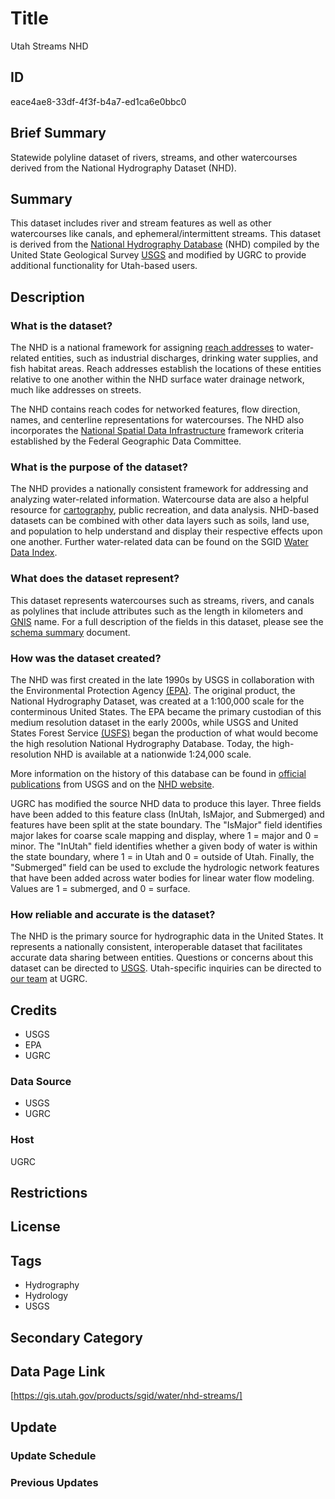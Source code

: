 # Title

Utah Streams NHD

## ID

eace4ae8-33df-4f3f-b4a7-ed1ca6e0bbc0

## Brief Summary

Statewide polyline dataset of rivers, streams, and other watercourses derived from the National Hydrography Dataset (NHD).

## Summary

This dataset includes river and stream features as well as other watercourses like canals, and ephemeral/intermittent streams. This dataset is derived from the [National Hydrography Database](https://www.usgs.gov/national-hydrography/national-hydrography-dataset) (NHD) compiled by the United State Geological Survey [USGS](https://www.usgs.gov/) and modified by UGRC to provide additional functionality for Utah-based users.

## Description

### What is the dataset?

The NHD is a national framework for assigning [reach addresses](https://enviro.epa.gov/enviro/ef_metadata_html.tri_page?p_column_name=reach_code#:~:text=Description%3A%20A%20reach%20code%20is,National%20Hydrography%20Dataset%20(NHD).) to water-related entities, such as industrial discharges, drinking water supplies, and fish habitat areas. Reach addresses establish the locations of these entities relative to one another within the NHD surface water drainage network, much like addresses on streets.

The NHD contains reach codes for networked features, flow direction, names, and centerline representations for watercourses. The NHD also incorporates the [National Spatial Data Infrastructure](https://www.fgdc.gov/nsdi/nsdi.html) framework criteria established by the Federal Geographic Data Committee.

### What is the purpose of the dataset?

The NHD provides a nationally consistent framework for addressing and analyzing water-related information. Watercourse data are also a helpful resource for [cartography](https://19january2021snapshot.epa.gov/sites/static/files/2014-09/documents/utah.pdf), public recreation, and data analysis. NHD-based datasets can be combined with other data layers such as soils, land use, and population to help understand and display their respective effects upon one another. Further water-related data can be found on the SGID [Water Data Index](https://gis.utah.gov/products/sgid/water/).

### What does the dataset represent?

This dataset represents watercourses such as streams, rivers, and canals as polylines that include attributes such as the length in kilometers and [GNIS](https://www.usgs.gov/tools/geographic-names-information-system-gnis) name. For a full description of the fields in this dataset, please see the [schema summary](https://docs.google.com/document/d/1wMNskRJnoOd2fYfrddXgY4cG3LelqMRBBoH8cVIXRVw/edit?usp=sharing) document.

### How was the dataset created?

The NHD was first created in the late 1990s by USGS in collaboration with the Environmental Protection Agency [(EPA)](https://www.epa.gov/). The original product, the National Hydrography Dataset, was created at a 1:100,000 scale for the conterminous United States. The EPA became the primary custodian of this medium resolution dataset in the early 2000s, while USGS and United States Forest Service [(USFS)](https://www.fs.usda.gov/) began the production of what would become the high resolution National Hydrography Database. Today, the high-resolution NHD is available at a nationwide 1:24,000 scale.

More information on the history of this database can be found in [official publications](https://www.horizon-systems.com/NHDPlusData/NHDPlusV21/Documentation/History/Making_the_Digital_Water_Flow.pdf) from USGS and on the [NHD website](https://www.usgs.gov/national-hydrography/national-hydrography-dataset#:~:text=In%20the%20late%201990s%2C%20the,and%20those%20of%20other%20medium).

UGRC has modified the source NHD data to produce this layer. Three fields have been added to this feature class (InUtah, IsMajor, and Submerged) and features have been split at the state boundary.  The "IsMajor" field identifies major lakes for coarse scale mapping and display, where 1 = major and 0 = minor. The "InUtah" field identifies whether a given body of water is within the state boundary, where 1 = in Utah and 0 = outside of Utah. Finally, the "Submerged" field can be used to exclude the hydrologic network features that have been added across water bodies for linear water flow modeling. Values are 1 = submerged, and 0 = surface.

### How reliable and accurate is the dataset?

The NHD is the primary source for hydrographic data in the United States. It represents a nationally consistent, interoperable dataset that facilitates accurate data sharing between entities. Questions or concerns about this dataset can be directed to [USGS](https://www.usgs.gov/national-hydrography/nhdplus-high-resolution). Utah-specific inquiries can be directed to [our team](https://gis.utah.gov/contact/) at UGRC.

## Credits

- USGS
- EPA
- UGRC

### Data Source

- USGS
- UGRC

### Host

UGRC

## Restrictions

## License

## Tags

- Hydrography
- Hydrology
- USGS

## Secondary Category

## Data Page Link

[https://gis.utah.gov/products/sgid/water/nhd-streams/]

## Update

### Update Schedule

<!--- Will be adding more to this once we get things figured out with the NHD being retired. -->

### Previous Updates
